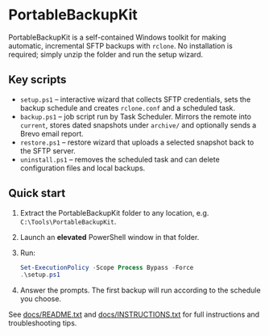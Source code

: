 # PortableBackupKit

PortableBackupKit is a self-contained Windows toolkit for making automatic, incremental SFTP backups with `rclone`.
No installation is required; simply unzip the folder and run the setup wizard.

## Key scripts

- `setup.ps1` – interactive wizard that collects SFTP credentials, sets the backup schedule and creates `rclone.conf` and a scheduled task.
- `backup.ps1` – job script run by Task Scheduler. Mirrors the remote into `current`, stores dated snapshots under `archive/` and optionally sends a Brevo email report.
- `restore.ps1` – restore wizard that uploads a selected snapshot back to the SFTP server.
- `uninstall.ps1` – removes the scheduled task and can delete configuration files and local backups.

## Quick start

1. Extract the PortableBackupKit folder to any location, e.g. `C:\Tools\PortableBackupKit`.
2. Launch an **elevated** PowerShell window in that folder.
3. Run:

    ```powershell
    Set-ExecutionPolicy -Scope Process Bypass -Force
    .\setup.ps1
    ```
4. Answer the prompts. The first backup will run according to the schedule you choose.

See [docs/README.txt](docs/README.txt) and [docs/INSTRUCTIONS.txt](docs/INSTRUCTIONS.txt) for full instructions and troubleshooting tips.
